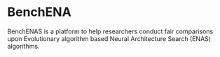 # BenchENA
BenchENAS is a platform to help researchers conduct fair comparisons upon Evolutionary algorithm based Neural Architecture Search (ENAS) algorithms.
